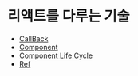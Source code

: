 # 리액트를 다루는 기술

- [CallBack](CallBack.md)
- [Component](Component.md)
- [Component Life Cycle](https://github.com/ansu7514/TIL/blob/main/React_handling_Skills/Component%20Life%20Cycle.md)
- [Ref](Ref.md)

